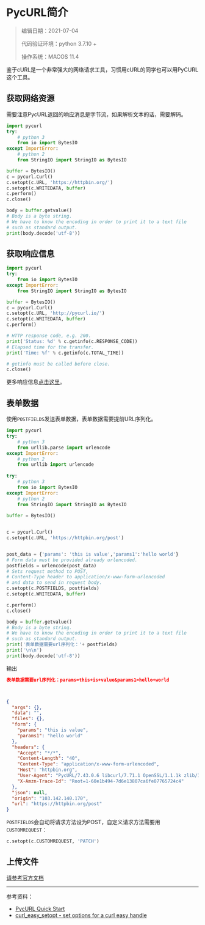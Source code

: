 # PycURL简介

> 编辑日期：2021-07-04
>
> 代码验证环境：python 3.7.10 + 
>
> 操作系统：MACOS 11.4



鉴于cURL是一个非常强大的网络请求工具，习惯用cURL的同学也可以用PyCURL这个工具。

## 获取网络资源

需要注意PycURL返回的响应消息是字节流，如果解析文本的话，需要解码。

```python
import pycurl
try:
    # python 3
    from io import BytesIO
except ImportError:
  	# python 2
    from StringIO import StringIO as BytesIO

buffer = BytesIO()
c = pycurl.Curl()
c.setopt(c.URL, 'https://httpbin.org/')
c.setopt(c.WRITEDATA, buffer)
c.perform()
c.close()

body = buffer.getvalue()
# Body is a byte string.
# We have to know the encoding in order to print it to a text file
# such as standard output.
print(body.decode('utf-8'))
```



## 获取响应信息

```python
import pycurl
try:
    from io import BytesIO
except ImportError:
    from StringIO import StringIO as BytesIO

buffer = BytesIO()
c = pycurl.Curl()
c.setopt(c.URL, 'http://pycurl.io/')
c.setopt(c.WRITEDATA, buffer)
c.perform()

# HTTP response code, e.g. 200.
print('Status: %d' % c.getinfo(c.RESPONSE_CODE))
# Elapsed time for the transfer.
print('Time: %f' % c.getinfo(c.TOTAL_TIME))

# getinfo must be called before close.
c.close()
```

更多响应信息[点击这里](https://curl.se/libcurl/c/curl_easy_getinfo.html)。



## 表单数据

使用`POSTFIELDS`发送表单数据，表单数据需要提前URL序列化。

```python
import pycurl
try:
    # python 3
    from urllib.parse import urlencode
except ImportError:
    # python 2
    from urllib import urlencode
    
try:
    # python 3
    from io import BytesIO
except ImportError:
  	# python 2
    from StringIO import StringIO as BytesIO
    
buffer = BytesIO()


c = pycurl.Curl()
c.setopt(c.URL, 'https://httpbin.org/post')


post_data = {'params': 'this is value','params1':'hello world'}
# Form data must be provided already urlencoded.
postfields = urlencode(post_data)
# Sets request method to POST,
# Content-Type header to application/x-www-form-urlencoded
# and data to send in request body.
c.setopt(c.POSTFIELDS, postfields)
c.setopt(c.WRITEDATA, buffer)

c.perform()
c.close()

body = buffer.getvalue()
# Body is a byte string.
# We have to know the encoding in order to print it to a text file
# such as standard output.
print('表单数据需要url序列化：'+ postfields)
print('\n\n')
print(body.decode('utf-8'))
```

输出

```json
表单数据需要url序列化：params=this+is+value&params1=hello+world



{
  "args": {}, 
  "data": "", 
  "files": {}, 
  "form": {
    "params": "this is value", 
    "params1": "hello world"
  }, 
  "headers": {
    "Accept": "*/*", 
    "Content-Length": "40", 
    "Content-Type": "application/x-www-form-urlencoded", 
    "Host": "httpbin.org", 
    "User-Agent": "PycURL/7.43.0.6 libcurl/7.71.1 OpenSSL/1.1.1k zlib/1.2.11 libssh2/1.9.0", 
    "X-Amzn-Trace-Id": "Root=1-60e1b494-7d6e13807ca6fe07765724c4"
  }, 
  "json": null, 
  "origin": "103.142.140.170", 
  "url": "https://httpbin.org/post"
}
```

`POSTFIELDS`会自动将请求方法设为POST，自定义请求方法需要用`CUSTOMREQUEST`：

```python
c.setopt(c.CUSTOMREQUEST, 'PATCH')
```



## 上传文件

[请参考官方文档](http://pycurl.io/docs/latest/quickstart.html#file-upload-multipart-post)





------

参考资料：

* [PycURL Quick Start](http://pycurl.io/docs/latest/quickstart.html#)
* [curl_easy_setopt - set options for a curl easy handle](https://curl.se/libcurl/c/curl_easy_setopt.html)

